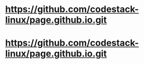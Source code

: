 # https://github.com/codestack-linux/page.github.io.git
# https://github.com/codestack-linux/page.github.io.git
